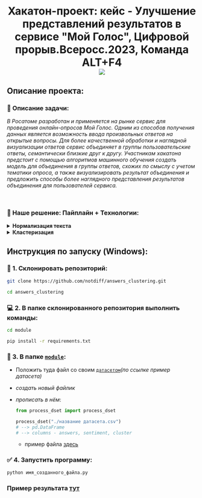 <h1 align="center">Хакатон-проект: кейс - Улучшение представлений результатов в сервисе "Мой Голос", Цифровой прорыв.Всеросс.2023, Команда ALT+F4 <div align="center"><a href="https://hacks-ai.ru/hackathons.html?eventId=969091&caseEl=1001711&tab=1"><img src="https://img.shields.io/badge/hackathon--project-d513eb"></a></div></h1>

## Описание проекта:

###  🧮 Описание задачи:
<p>
  <i>В Росатоме разработан и применяется на рынке сервис для проведения онлайн-опросов Мой Голос. Одним из способов получения данных является возможность ввода произвольных ответов на открытые вопросы. Для более качественной обработки и наглядной визуализации ответов сервис объединяет в группы пользовательские ответы, семантически близкие друг к другу. Участникам хакатона предстоит с помощью алгоритмов машинного обучения создать модель для объединения в группы ответов, схожих по смыслу с учетом тематики опроса, а также визуализировать результат объединения и предложить способы более наглядного представления результатов объединения для пользователей сервиса.</i>
</p>

<br />

###  🧾 Наше решение: Пайплайн + Технологии:
<details> 
<summary><b>Нормализация текста</b></summary>
   
##### <a href="https://github.com/notdiff/answers_clustering/tree/2b9bb0458a3de547182b5422cbae901f60dac3bc/notebooks">участок кода, где нормализуется текст</a>

| Задача  | Технология для её решения |
| ------------- | ------------- |
| <i>исправление опечаток, дополнение слов</i>  | <i>модель FamSpell</i>  |
| <i>исправление опечаток связанных с неправильной раскладкой</i> | <i><a href="https://github.com/notdiff/answers_clustering/blob/d05c23f26a2d190f32b457b6406df1d16f2412b7/module/process_dset.py#L98C1-L99C1">кастомная технология</a></i> |
| <i>фильтрация нецензурной лексики</i> | <i>исключение нецензурных слов, находящихся в <a href="https://github.com/notdiff/answers_clustering/blob/d05c23f26a2d190f32b457b6406df1d16f2412b7/module/restricted.txt">словаре</a></i> |

</details>
<details>
   <summary><b>Кластеризация</b></summary>
   <br />
   <ul>
      <li><i>извлекаем скрытое состояние, используя модель FastText`а</i></li>
      <li><i>Уменьшаем размерность эмбедингов до 2 с помощью UMap</i></li>
      <li><i>Проводим Агломеративную Кластеризацию</i></li>
   </ul>

</details>

## Инструкция по запуску (Windows):

### 💼 1.  <b>Склонировать репозиторий:</b>
   
   ```bash
   git clone https://github.com/notdiff/answers_clustering.git
   ```
   ```bash
   cd answers_clustering
   ```
### 💻 2.  <b>В папке склонированного репозитория выполнить команды:</b>

   ```bash
   cd module
   ```
   ```bash
   pip install -r requirements.txt
   ```
### 📂 3. <b>В папке <a href=https://github.com/notdiff/answers_clustering/tree/c84931d4abef592ed57d91f0fcd35509e4ea5565/module>`module`</a>:</b>
  - Положить туда файл со своим <a href="https://github.com/notdiff/answers_clustering/blob/c84931d4abef592ed57d91f0fcd35509e4ea5565/module/cropped.csv">`датасетом`</a><i>(по ссылке пример датасета)</i>
  - _создать новый файлик_
  - _прописать в нём_:
    
    ```python
    from process_dset import process_dset
    
    process_dset("./название датасета.csv")
    # --> pd.DataFrame
    # --> columns - answers, sentiment, cluster
    ```
    - пример файла <a href="https://github.com/notdiff/answers_clustering/blob/3c4deda7beb36d72bf0cce8414a9816866023f63/module/test.py#L3">здесь</a>
 ### ✅ 4. <b>Запустить программу:</b>
 
  ```bash
  python имя_созданного_файла.py
  ```
### Пример результата <a href="https://github.com/notdiff/answers_clustering/blob/3c4deda7beb36d72bf0cce8414a9816866023f63/module/result.csv">тут</a>
    


